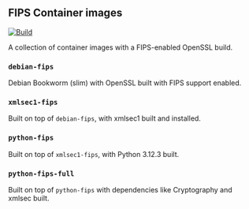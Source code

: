 ## FIPS Container images

[![Build](https://github.com/goauthentik/fips/actions/workflows/build.yml/badge.svg)](https://github.com/goauthentik/fips/actions/workflows/build.yml)

A collection of container images with a FIPS-enabled OpenSSL build.

### `debian-fips`

Debian Bookworm (slim) with OpenSSL built with FIPS support enabled.

### `xmlsec1-fips`

Built on top of `debian-fips`, with xmlsec1 built and installed.

### `python-fips`

Built on top of `xmlsec1-fips`, with Python 3.12.3 built.

### `python-fips-full`

Built on top of `python-fips` with dependencies like Cryptography and xmlsec built.
